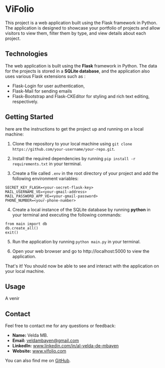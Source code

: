 # ViFolio
This project is a web application built using the Flask framework in Python. The application is designed to showcase your portfolio of projects and allow visitors to view them, filter them by type, and view details about each project.

## Technologies
The web application is built using the **Flask** framework in Python. The data for the projects is stored in a **SQLite database**, and the application also uses various Flask extensions such as : 
* Flask-Login for user authentication, 
* Flask-Mail for sending emails
* Flask-Bootstrap and Flask-CKEditor for styling and rich text editing, respectively.

## Getting Started
here are the instructions to get the project up and running on a local machine:

1. Clone the repository to your local machine using `git clone https://github.com/your-username/your-repo.git`.

1. Install the required dependencies by running ``pip install -r requirements.txt`` in your terminal.

1. Create a file called `.env` in the root directory of your project and add the following environment variables:
```
SECRET_KEY_FLASK=<your-secret-flask-key>
MAIL_USERNAME_VE=<your-gmail-address>
MAIL_PASSWORD_APP_VE=<your-gmail-password>
PHONE_NUMBER=<your-phone-number>
```

4. Create a local instance of the SQLite database by running **python** in your terminal and executing the following commands:
```
from main import db
db.create_all()
exit()
```
5. Run the application by running `python main.py` in your terminal.

6. Open your web browser and go to http://localhost:5000 to view the application.

That's it! You should now be able to see and interact with the application on your local machine.

## Usage
A venir

## Contact

Feel free to contact me for any questions or feedback:

* **Name:** Velda MB.
* **Email:** veldambayen@gmail.com
* **LinkedIn:** www.linkedin.com/in/al-velda-de-mbayen
* **Website:** www.vifolio.com

You can also find me on [GitHub](https://github.com/Rhejna).
